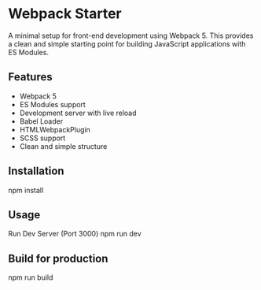 # Webpack Starter

A minimal setup for front-end development using Webpack 5. This provides a clean and simple starting point for building JavaScript applications with ES Modules.

## Features

-   Webpack 5
-   ES Modules support
-   Development server with live reload
-   Babel Loader
-   HTMLWebpackPlugin
-   SCSS support
-   Clean and simple structure

## Installation

npm install

## Usage

Run Dev Server (Port 3000)
npm run dev

## Build for production

npm run build
